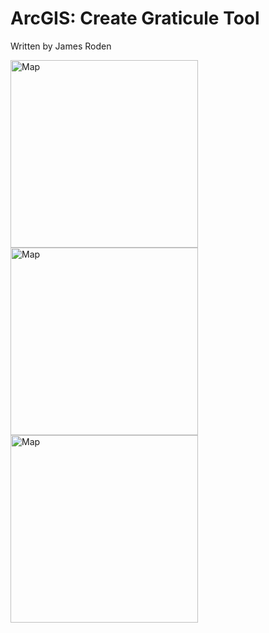 # ArcGIS: Create Graticule Tool
Written by James Roden

<img src="https://github.com/GISJMR/ArcGIS_Create_Graticule_Tool/blob/master/imgs/Map.png" alt="Map" width="300" height="300">
<img src="https://github.com/GISJMR/ArcGIS_Create_Graticule_Tool/blob/master/imgs/Map_Grat_WGS84.png" alt="Map" width="300" height="300">
<img src="https://github.com/GISJMR/ArcGIS_Create_Graticule_Tool/blob/master/imgs/Map_Grat_UTM36N.png" alt="Map" width="300" height="300">
